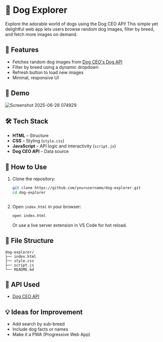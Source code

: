 # 🐶 Dog Explorer

Explore the adorable world of dogs using the Dog CEO API! This simple yet delightful web app lets users browse random dog images, filter by breed, and fetch more images on demand.

## 🚀 Features

- Fetches random dog images from [Dog CEO's Dog API](https://dog.ceo/dog-api/)
- Filter by breed using a dynamic dropdown
- Refresh button to load new images
- Minimal, responsive UI

## 📸 Demo

![Screenshot 2025-06-28 074929](https://github.com/user-attachments/assets/11180ad0-16db-47e7-a0b3-b9096e02df1a)


## 🛠️ Tech Stack

- **HTML** – Structure
- **CSS** – Styling (`style.css`)
- **JavaScript** – API logic and interactivity (`script.js`)
- **Dog CEO API** – Data source

## 🧩 How to Use

1. Clone the repository:

   ```bash
   git clone https://github.com/yourusername/dog-explorer.git
   cd dog-explorer
  

2. Open `index.html` in your browser:

   ```bash
   open index.html
   ```

   Or use a live server extension in VS Code for hot reload.

## 📂 File Structure

```
dog-explorer/
├── index.html
├── style.css
├── script.js
└── README.md
```

## 🐾 API Used

* [Dog CEO API](https://dog.ceo/dog-api/)

## 💡 Ideas for Improvement

* Add search by sub-breed
* Include dog facts or names
* Make it a PWA (Progressive Web App)
